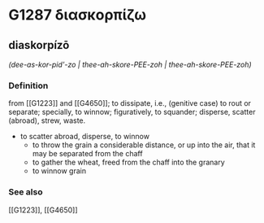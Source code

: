 # G1287 διασκορπίζω

## diaskorpízō

_(dee-as-kor-pid'-zo | thee-ah-skore-PEE-zoh | thee-ah-skore-PEE-zoh)_

### Definition

from [[G1223]] and [[G4650]]; to dissipate, i.e., (genitive case) to rout or separate; specially, to winnow; figuratively, to squander; disperse, scatter (abroad), strew, waste.

- to scatter abroad, disperse, to winnow
  - to throw the grain a considerable distance, or up into the air, that it may be separated from the chaff
  - to gather the wheat, freed from the chaff into the granary
  - to winnow grain

### See also

[[G1223]], [[G4650]]

